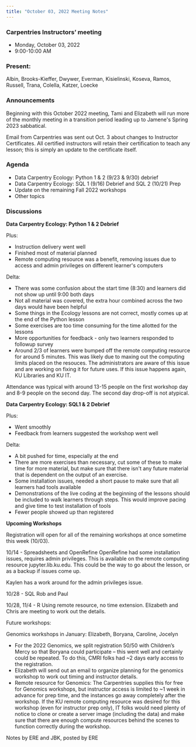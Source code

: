 ```yaml
---
title: "October 03, 2022 Meeting Notes"
---
```

### Carpentries Instructors’ meeting
- Monday, October 03, 2022
- 9:00-10:00 AM

### Present:
Albin, Brooks-Kieffer, Dwywer, Everman, Kisielinski, Koseva, Ramos, Russell, Trana, Colella, Katzer, Loecke

### Announcements
Beginning with this October 2022 meeting, Tami and Elizabeth will run more of the monthly meeting in a transition period leading up to Jamene's Spring 2023 sabbatical.

Email from Carpentries was sent out Oct. 3 about changes to Instructor Certificates. All certified instructors will retain their certification to teach any lesson; this is simply an update to the certificate itself.

### Agenda
- Data Carpentry Ecology: Python 1 & 2 (9/23 & 9/30) debrief 
- Data Carpentry Ecology: SQL 1 (9/16) Debrief and SQL 2 (10/21) Prep
- Update on the remaining Fall 2022 workshops
- Other topics

### Discussions

**Data Carpentry Ecology: Python 1 & 2 Debrief**

Plus:

- Instruction delivery went well
- Finished most of material planned
- Remote computing resource was a benefit, removing issues due to access and admin privileges on different learner's computers

Delta:

- There was some confusion about the start time (8:30) and learners did not show up until 9:00 both days
- Not all material was covered, the extra hour combined across the two days would have been helpful
- Some things in the Ecology lessons are not correct, mostly comes up at the end of the Python lesson
- Some exercises are too time consuming for the time allotted for the lessons
- More opportunities for feedback - only two learners responded to followup survey
- Around 2/3 of learners were bumped off the remote computing resource for around 5 minutes. This was likely due to maxing out the computing limits placed on the resouces. The administrators are aware of this issue and are working on fixing it for future uses. If this issue happens again, KU Libraries and KU IT.

Attendance was typical with around 13-15 people on the first workshop day and 8-9 people on the second day. The second day drop-off is not atypical.

**Data Carpentry Ecology: SQL1 & 2 Debrief**

Plus:

- Went smoothly
- Feedback from learners suggested the workshop went well

Delta:

- A bit pushed for time, especially at the end
- There are more exercises than necessary, cut some of these to make time for more material, but make sure that there isn't any future material that is dependent on the output of an exercise.
- Some installation issues, needed a short pause to make sure that all learners had tools available
- Demonstrations of the live coding at the beginning of the lessons should be included to walk learners through steps. This would improve pacing and give time to test installation of tools
- Fewer people showed up than registered


**Upcoming Workshops**

Registration will open for all of the remaining workshops at once sometime this week (10/03). 

10/14 - Spreadsheets and OpenRefine 
OpenRefine had some installation issues, requires admin privileges. This is available on the remote computing resource jupyter.lib.ku.edu.  This could be the way to go about the lesson, or as a backup if issues come up. 

Kaylen has a work around for the admin privileges issue. 

10/28 - SQL 
Rob and Paul
 
10/28, 11/4 - R 
Using remote resource, no time extension. Elizabeth and Chris are meeting to work out the details. 
 
 
Future workshops: 

Genomics workshops in January: Elizabeth, Boryana, Caroline, Jocelyn  

- For the 2022 Genomics, we split registration 50/50 with Children’s Mercy so that Boryana could participate – this went well and certainly could be repeated. To do this, CMRI folks had ~2 days early access to the registration. 
- Elizabeth will send out an email to organize planning for the genomics workshop to work out timing and instructor details. 
- Remote resource for Genomics: The Carpentries supplies this for free for Genomics workshops, but instructor access is limited to ~1 week in advance for prep time, and the instances go away completely after the workshop. If the KU remote computing resource was desired for this workshop (even for instructor prep only), IT folks would need plenty of notice to clone or create a server image (including the data) and make sure that there are enough compute resources behind the scenes to function correctly during the workshop. 

Notes by ERE and JBK, posted by ERE
